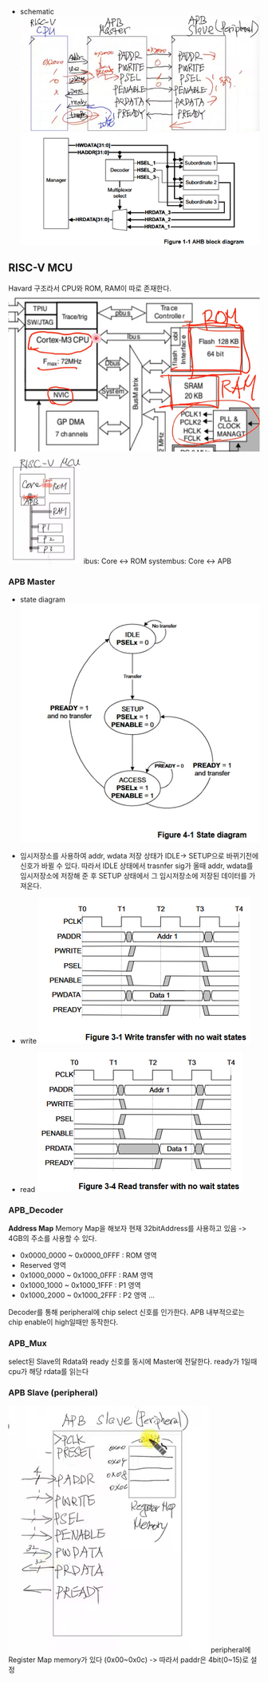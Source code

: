 - schematic
![](image.png)
![](schematic.png)

## RISC-V MCU
Havard 구조라서 CPU와 ROM, RAM이 따로 존재한다.
![](img.png)
![](img2.png)
ibus: Core <-> ROM
systembus: Core <-> APB



### APB Master
- state diagram
![](state_diagram.png)



- 임시저장소를 사용하여 addr, wdata 저장
상태가 IDLE-> SETUP으로 바뀌기전에 신호가 바뀔 수 있다.
따라서 IDLE 상태에서 trasnfer sig가 올때 addr, wdata를 임시저장소에 저장해 준 후 
SETUP 상태에서 그 임시저장소에 저장된 데이터를 가져온다.

- write
![](writeTransfer.png)
- read
![](readTransfer.png)


### APB_Decoder
**Address Map**
Memory Map을 해보자
현재 32bitAddress를 사용하고 있음 -> 4GB의 주소를 사용할 수 있다.


- 0x0000_0000 ~ 0x0000_0FFF : ROM 영역
- Reserved 영역
- 0x1000_0000 ~ 0x1000_0FFF : RAM 영역
- 0x1000_1000 ~ 0x1000_1FFF : P1 영역
- 0x1000_2000 ~ 0x1000_2FFF : P2 영역
...

Decoder를 통해 peripheral에 chip select 신호를 인가한다.
APB 내부적으로는 chip enable이 high일때만 동작한다.


### APB_Mux
select된 Slave의 Rdata와 ready 신호를 동시에  Master에 전달한다.
ready가 1일때 cpu가 해당 rdata를 읽는다


### APB Slave (peripheral)
![](ApbSlaveModel.png)
peripheral에 Register Map memory가 있다 (0x00~0x0c) -> 따라서 paddr은 4bit(0~15)로 설정

